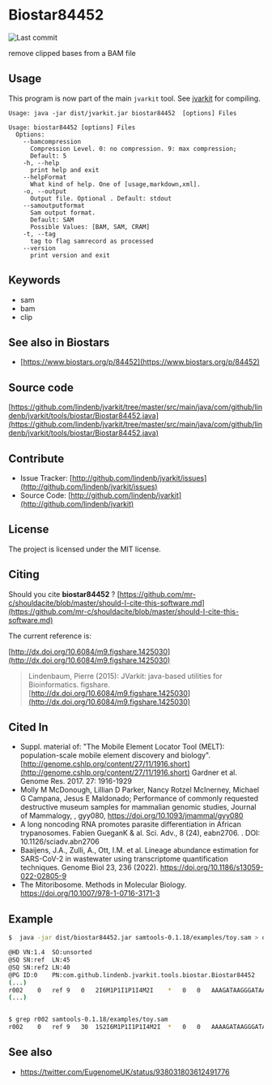 # Biostar84452

![Last commit](https://img.shields.io/github/last-commit/lindenb/jvarkit.png)

remove clipped bases from a BAM file


## Usage


This program is now part of the main `jvarkit` tool. See [jvarkit](JvarkitCentral.md) for compiling.


```
Usage: java -jar dist/jvarkit.jar biostar84452  [options] Files

Usage: biostar84452 [options] Files
  Options:
    --bamcompression
      Compression Level. 0: no compression. 9: max compression;
      Default: 5
    -h, --help
      print help and exit
    --helpFormat
      What kind of help. One of [usage,markdown,xml].
    -o, --output
      Output file. Optional . Default: stdout
    --samoutputformat
      Sam output format.
      Default: SAM
      Possible Values: [BAM, SAM, CRAM]
    -t, --tag
      tag to flag samrecord as processed
    --version
      print version and exit

```


## Keywords

 * sam
 * bam
 * clip



## See also in Biostars

 * [https://www.biostars.org/p/84452](https://www.biostars.org/p/84452)


## Source code 

[https://github.com/lindenb/jvarkit/tree/master/src/main/java/com/github/lindenb/jvarkit/tools/biostar/Biostar84452.java](https://github.com/lindenb/jvarkit/tree/master/src/main/java/com/github/lindenb/jvarkit/tools/biostar/Biostar84452.java)


## Contribute

- Issue Tracker: [http://github.com/lindenb/jvarkit/issues](http://github.com/lindenb/jvarkit/issues)
- Source Code: [http://github.com/lindenb/jvarkit](http://github.com/lindenb/jvarkit)

## License

The project is licensed under the MIT license.

## Citing

Should you cite **biostar84452** ? [https://github.com/mr-c/shouldacite/blob/master/should-I-cite-this-software.md](https://github.com/mr-c/shouldacite/blob/master/should-I-cite-this-software.md)

The current reference is:

[http://dx.doi.org/10.6084/m9.figshare.1425030](http://dx.doi.org/10.6084/m9.figshare.1425030)

> Lindenbaum, Pierre (2015): JVarkit: java-based utilities for Bioinformatics. figshare.
> [http://dx.doi.org/10.6084/m9.figshare.1425030](http://dx.doi.org/10.6084/m9.figshare.1425030)


## Cited In

  * Suppl. material of: "The Mobile Element Locator Tool (MELT): population-scale mobile element discovery and biology". [http://genome.cshlp.org/content/27/11/1916.short](http://genome.cshlp.org/content/27/11/1916.short) Gardner et al. Genome Res. 2017. 27: 1916-1929 
  * Molly M McDonough, Lillian D Parker, Nancy Rotzel McInerney, Michael G Campana, Jesus E Maldonado; Performance of commonly requested destructive museum samples for mammalian genomic studies, Journal of Mammalogy, , gyy080, https://doi.org/10.1093/jmammal/gyy080
  * A long noncoding RNA promotes parasite differentiation in African trypanosomes. Fabien GueganK & al. Sci. Adv., 8 (24), eabn2706. . DOI: 10.1126/sciadv.abn2706
  * Baaijens, J.A., Zulli, A., Ott, I.M. et al. Lineage abundance estimation for SARS-CoV-2 in wastewater using transcriptome quantification techniques. Genome Biol 23, 236 (2022). https://doi.org/10.1186/s13059-022-02805-9
  * The Mitoribosome. Methods in Molecular Biology. https://doi.org/10.1007/978-1-0716-3171-3

## Example

```bash
$  java -jar dist/biostar84452.jar samtools-0.1.18/examples/toy.sam > out.sam

@HD	VN:1.4	SO:unsorted
@SQ	SN:ref	LN:45
@SQ	SN:ref2	LN:40
@PG	ID:0	PN:com.github.lindenb.jvarkit.tools.biostar.Biostar84452	VN:b5ebf67dd2926d8a6afadb4d1e36a4959508057f	CL:samtools-0.1.18/examples/toy.sam
(...)
r002	0	ref	9	0	2I6M1P1I1P1I4M2I	*	0	0	AAAGATAAGGGATAAA	*
(...)


$ grep r002 samtools-0.1.18/examples/toy.sam
r002	0	ref	9	30	1S2I6M1P1I1P1I4M2I	*	0	0	AAAAGATAAGGGATAAA	*

```
## See also

* https://twitter.com/EugenomeUK/status/938031803612491776


